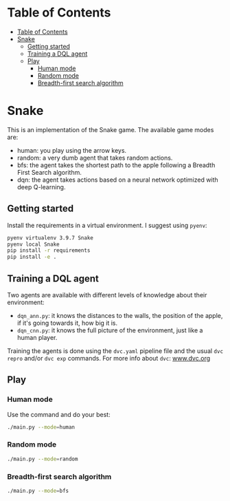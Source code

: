 
<!-- @import "[TOC]" {cmd="toc" depthFrom=1 depthTo=6 orderedList=false} -->
# Table of Contents
- [Table of Contents](#table-of-contents)
- [Snake](#snake)
  - [Getting started](#getting-started)
  - [Training a DQL agent](#training-a-dql-agent)
  - [Play](#play)
    - [Human mode](#human-mode)
    - [Random mode](#random-mode)
    - [Breadth-first search algorithm](#breadth-first-search-algorithm)

# Snake

This is an implementation of the Snake game. The available game modes are:

- human: you play using the arrow keys.
- random: a very dumb agent that takes random actions.
- bfs: the agent takes the shortest path to the apple following a Breadth First Search algorithm.
- dqn: the agent takes actions based on a neural network optimized with deep Q-learning.

## Getting started

Install the requirements in a virtual environment. I suggest using `pyenv`:

```bash
pyenv virtualenv 3.9.7 Snake
pyenv local Snake
pip install -r requirements
pip install -e .
```

## Training a DQL agent

Two agents are available with different levels of knowledge about their environment:
- `dqn_ann.py`: it knows the distances to the walls, the position of the apple, if it's going towards it, how big it is.
- `dqn_cnn.py`: it knows the full picture of the environment, just like a human player.

Training the agents is done using the `dvc.yaml` pipeline file and the usual `dvc repro` and/or `dvc exp` commands. For more info about `dvc`: www.dvc.org

## Play

### Human mode

Use the command and do your best:

```bash
./main.py --mode=human
```

### Random mode

```bash
./main.py --mode=random
```

### Breadth-first search algorithm

```bash
./main.py --mode=bfs
```


